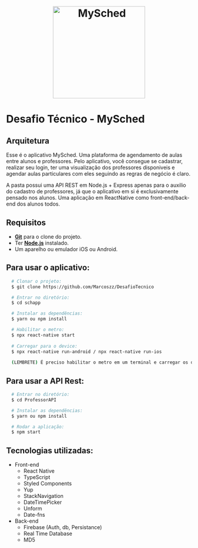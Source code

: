 <h1 align="center">
    <img alt="MySched" src="https://ik.imagekit.io/marcosimgs/icon_fvHjv65kW9.png" width="250px" />
</h1>

<h1>Desafio Técnico - MySched</h1>

## Arquitetura
Esse é o aplicativo MySched. Uma plataforma de agendamento de aulas entre alunos e professores. Pelo aplicativo, você consegue se cadastrar, realizar seu login, ter uma visualização dos professores disponiveis e agendar aulas particulares com eles seguindo as regras de negócio é claro.  

A pasta possui uma API REST em Node.js + Express apenas para o auxilio do cadastro de professores, já que o aplicativo em si é exclusivamente pensado nos alunos. Uma aplicação em ReactNative como front-end/back-end dos alunos todos.

## Requisitos
- [**Git**](https://git-scm.com/) para o clone do projeto.
- Ter [**Node.js**](https://nodejs.org/en/) instalado.
- Um aparelho ou emulador iOS ou Android.

## Para usar o aplicativo:
```bash
  # Clonar o projeto:
  $ git clone https://github.com/Marcoszz/DesafioTecnico

  # Entrar no diretório:
  $ cd schapp

  # Instalar as dependências:
  $ yarn ou npm install

  # Habilitar o metro:
  $ npx react-native start
  
  # Carregar para o device:
  $ npx react-native run-android / npx react-native run-ios
  
  (LEMBRETE) É preciso habilitar o metro em um terminal e carregar os dados para o device em outro terminal (rodar o comando de habilitar/carregar em terminais separados)
```

## Para usar a API Rest:
```bash
  # Entrar no diretório:
  $ cd ProfessorAPI

  # Instalar as dependências:
  $ yarn ou npm install

  # Rodar a aplicação:
  $ npm start
```

## Tecnologias utilizadas:
* Front-end
  * React Native
  * TypeScript
  * Styled Components
  * Yup
  * StackNavigation
  * DateTimePicker
  * Unform
  * Date-fns
* Back-end
  * Firebase (Auth, db, Persistance) 
  * Real Time Database
  * MD5
